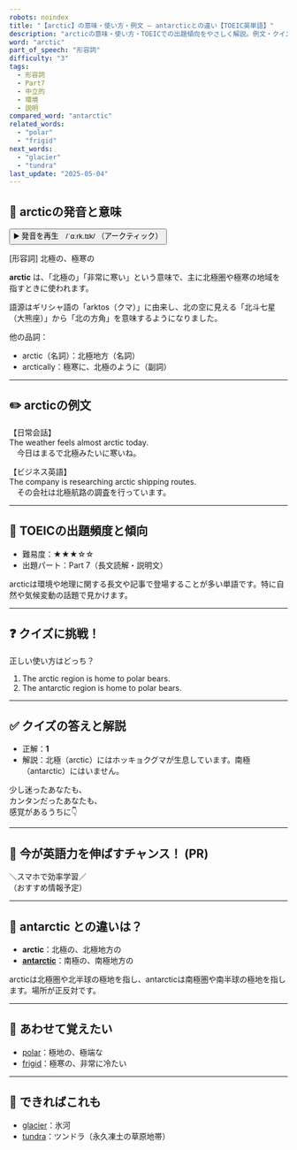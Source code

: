 ```yaml
---
robots: noindex
title: "【arctic】の意味・使い方・例文 ― antarcticとの違い【TOEIC英単語】"
description: "arcticの意味・使い方・TOEICでの出題傾向をやさしく解説。例文・クイズ付きでantarcticとの違いもわかりやすく学べます。"
word: "arctic"
part_of_speech: "形容詞"
difficulty: "3"
tags:
  - 形容詞
  - Part7
  - 中立的
  - 環境
  - 説明
compared_word: "antarctic"
related_words:
  - "polar"
  - "frigid"
next_words:
  - "glacier"
  - "tundra"
last_update: "2025-05-04"
---
```


## 🔰 arcticの発音と意味

<button class="play-audio" onclick="playTTS('arctic')">
  <span class="play-audio-main">
    ▶️ 発音を再生　/ˈɑːrk.tɪk/
  </span>
  <span class="play-audio-sub">
    （アークティック）
  </span>
</button>

[形容詞] 北極の、極寒の

**arctic** は、「北極の」「非常に寒い」という意味で、主に北極圏や極寒の地域を指すときに使われます。

語源はギリシャ語の「arktos（クマ）」に由来し、北の空に見える「北斗七星（大熊座）」から「北の方角」を意味するようになりました。

他の品詞：  
- arctic（名詞）：北極地方（名詞）
- arctically：極寒に、北極のように（副詞）

---

## ✏️ arcticの例文

【日常会話】  
The weather feels almost arctic today.  
　今日はまるで北極みたいに寒いね。

【ビジネス英語】  
The company is researching arctic shipping routes.  
　その会社は北極航路の調査を行っています。

---

## 🎯 TOEICの出題頻度と傾向

- 難易度：★★★☆☆
- 出題パート：Part 7（長文読解・説明文）

arcticは環境や地理に関する長文や記事で登場することが多い単語です。特に自然や気候変動の話題で見かけます。

---

## ❓ クイズに挑戦！

正しい使い方はどっち？

1. The arctic region is home to polar bears.  
2. The antarctic region is home to polar bears.

---

## ✅ クイズの答えと解説

- 正解：**1**
- 解説：北極（arctic）にはホッキョクグマが生息しています。南極（antarctic）にはいません。

少し迷ったあなたも、  
カンタンだったあなたも、  
感覚があるうちに👇️

---

## 🚀 今が英語力を伸ばすチャンス！ (PR)

<div class="info-center">
＼スマホで効率学習／<br>  
（おすすめ情報予定）
</div>

---

## 🤔  antarctic との違いは？

- **arctic**：北極の、北極地方の
- **[antarctic](/antarctic)**：南極の、南極地方の

arcticは北極圏や北半球の極地を指し、antarcticは南極圏や南半球の極地を指します。場所が正反対です。

---

## 🧩 あわせて覚えたい

- [polar](/polar)：極地の、極端な
- [frigid](/frigid)：極寒の、非常に冷たい

---

## 📖 できればこれも

- [glacier](/glacier)：氷河
- [tundra](/tundra)：ツンドラ（永久凍土の草原地帯）

<!-- cvid: aid25_bid05 -->
